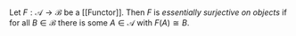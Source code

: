 Let $F: \mathcal{A}\rightarrow\mathcal{B}$ be a [[Functor]]. Then $F$ is *essentially surjective on objects* if for all $B\in\mathcal{B}$ there is some $A\in \mathcal{A}$ with $F(A) \cong B$.